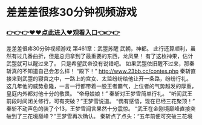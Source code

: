 # 差差差很疼30分钟视频游戏

### <a href="https://github.com/xinfue/dunp/issues/2">👉👉👉♥♥点此进入♥观看入口👈👉👉</a>

差差差很疼30分钟视频游戏
第461章：武曌苏醒
    武朝，神都。
    此行还算顺利，虽然有过几番曲折，但是总归拿到了最重要的东西，龙凤果！
    有了这枚神果，估计武曌就可以醒过来了。
    只是希望武帝没有说错吧。
    如果武曌依旧醒不过来，那秦斩真的不知道自己会怎么样！
    “殿下！”
    http://www.23bb.cc/contes.php
    秦斩直接来到武曌的寝宫之中，一路上的宫女、太监纷纷给他让开一条路，纷纷行礼。
    这几年他的威势愈隆，一言一行都带着一股王者霸气，上位者的气势越发的厚重，皇庭内外都对他十分的敬畏。
    “帝母娘娘！”
    秦斩对王梦雪简单行礼。
    “听闻武王前段时间闭关修行，可有突破？”王梦雪说道。
    “偶有感悟，现在已经三花聚顶！”
    秦斩不动声色的装了个13，王梦雪闻言果然十分震惊。
    “武王在金刚境巅峰直接突破到了三花境巅峰？”王梦雪再次确认。
    秦斩点了点头：“五年前便可突破三花境
